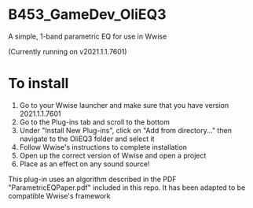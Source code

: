 # B453_GameDev_OliEQ3
A simple, 1-band parametric EQ for use in Wwise

(Currently running on v2021.1.1.7601)

# To install
1. Go to your Wwise launcher and make sure that you have version 2021.1.1.7601
2. Go to the Plug-ins tab and scroll to the bottom
3. Under "Install New Plug-ins", click on "Add from directory..." then navigate to the OliEQ3 folder and select it
4. Follow Wwise's instructions to complete installation
5. Open up the correct version of Wwise and open a project
6. Place as an effect on any sound source!

This plug-in uses an algorithm described in the PDF "ParametricEQPaper.pdf" included in this repo. It has been adapted to be compatible Wwise's framework
